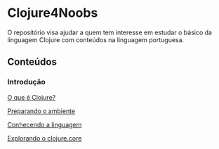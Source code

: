 # Clojure4Noobs

O repositório visa ajudar a quem tem interesse em estudar o básico da linguagem Clojure com conteúdos na
linguagem portuguesa.

## Conteúdos

### Introdução

[O que é Clojure?](/conteudos/introducao/O_que_eh_clojure.md)

[Preparando o ambiente](/conteudos/introducao/Preparando_o_ambiente.md)

[Conhecendo a linguagem](/conteudos/introducao/Conhecendo_a_linguagem.md)

[Explorando o clojure.core](/conteudos/introducao/Explorando_o_clojure_core.md)
